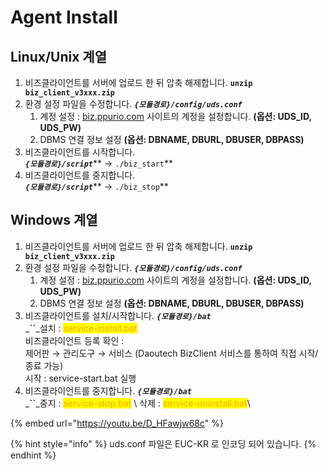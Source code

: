# Agent Install

## Linux/Unix 계열

1. 비즈클라이언트를 서버에 업로드 한 뒤 압축 해제합니다. **`unzip biz_client_v3xxx.zip`**
2. 환경 설정 파일을 수정합니다. _**`{모듈경로}/config/uds.conf`**_
   1. 계정 설정 : [biz.ppurio.com](http://biz.ppurio.com) 사이트의 계정을 설정합니다. **(옵션: UDS\_ID, UDS\_PW)**
   2. DBMS 연결 정보 설정 **(옵션: DBNAME, DBURL, DBUSER, DBPASS)**
3. 비즈클라이언트를 시작합니다.\
   _**`{모듈경로}/script`**_\*\* → `./biz_start`\*\*
4. 비즈클라이언트를 중지합니다.\
   _**`{모듈경로}/script`**_\*\* → `./biz_stop`\*\*

## Windows 계열

1. 비즈클라이언트를 서버에 업로드 한 뒤 압축 해제합니다. **`unzip biz_client_v3xxx.zip`**
2. 환경 설정 파일을 수정합니다. _**`{모듈경로}/config/uds.conf`**_
   1. 계정 설정 : [biz.ppurio.com](http://biz.ppurio.com) 사이트의 계정을 설정합니다. **(옵션: UDS\_ID, UDS\_PW)**
   2. DBMS 연결 정보 설정 **(옵션: DBNAME, DBURL, DBUSER, DBPASS)**
3. 비즈클라이언트를 설치/시작합니다. _**`{모듈경로}/bat`**_\
   \_**\`\`**\_설치 : <mark style="color:orange;">service-install.bat</mark>\
   비즈클라이언트 등록 확인 :\
   제어판 → 관리도구 → 서비스 (Daoutech BizClient 서비스를 통하여 직접 시작/종료 가능)\
   시작 : service-start.bat 실행
4. 비즈클라이언트를 중지합니다. _**`{모듈경로}/bat`**_\
   \_**\`\`**\_중지 : <mark style="color:orange;">service-stop.bat</mark> \ 삭제 : <mark style="color:orange;">service-uninstall.bat</mark>\\

{% embed url="https://youtu.be/D_HFawjw68c" %}

{% hint style="info" %}
uds.conf 파일은 EUC-KR 로 인코딩 되어 있습니다.
{% endhint %}
